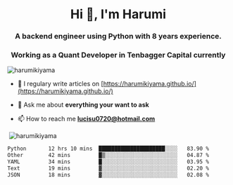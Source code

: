 <h1 align="center">Hi 👋, I'm Harumi</h1>
<h3 align="center">A backend engineer using <b>Python</b> with 8 years experience.</h3>
<h3 align="center">Working as a Quant Developer in <b>Tenbagger Capital</b> currently</h3>

<p align="left"> <img src="https://komarev.com/ghpvc/?username=harumikiyama" alt="harumikiyama" /> </p>


- 📝 I regulary write articles on [https://harumikiyama.github.io/](https://harumikiyama.github.io/)

- 💬 Ask me about **everything your want to ask**

- 📫 How to reach me **lucisu0720@hotmail.com**

<p>&nbsp;<img align="center" src="https://github-readme-stats.vercel.app/api?username=harumikiyama&show_icons=true" alt="harumikiyama" /></p>


<!--START_SECTION:waka-->

```txt
Python       12 hrs 10 mins  █████████████████████░░░░   83.90 %
Other        42 mins         █▒░░░░░░░░░░░░░░░░░░░░░░░   04.87 %
YAML         34 mins         █░░░░░░░░░░░░░░░░░░░░░░░░   03.95 %
Text         19 mins         ▓░░░░░░░░░░░░░░░░░░░░░░░░   02.20 %
JSON         18 mins         ▓░░░░░░░░░░░░░░░░░░░░░░░░   02.08 %
```

<!--END_SECTION:waka-->
